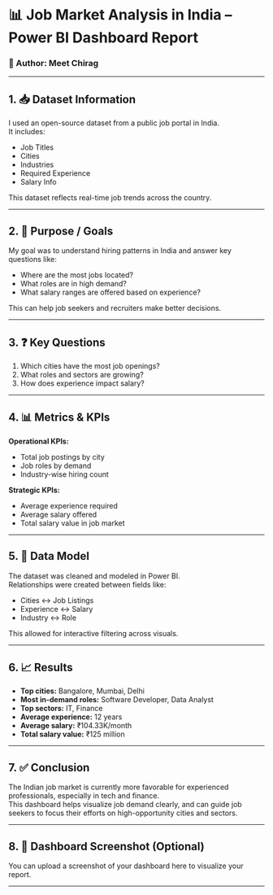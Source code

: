 # 📊 Job Market Analysis in India – Power BI Dashboard Report

### 👤 Author: Meet Chirag

---

## 1. 📥 Dataset Information  
I used an open-source dataset from a public job portal in India.  
It includes:  
- Job Titles  
- Cities  
- Industries  
- Required Experience  
- Salary Info

This dataset reflects real-time job trends across the country.

---

## 2. 🎯 Purpose / Goals  
My goal was to understand hiring patterns in India and answer key questions like:
- Where are the most jobs located?
- What roles are in high demand?
- What salary ranges are offered based on experience?

This can help job seekers and recruiters make better decisions.

---

## 3. ❓ Key Questions  
1. Which cities have the most job openings?  
2. What roles and sectors are growing?  
3. How does experience impact salary?

---

## 4. 📊 Metrics & KPIs

**Operational KPIs:**
- Total job postings by city  
- Job roles by demand  
- Industry-wise hiring count  

**Strategic KPIs:**
- Average experience required  
- Average salary offered  
- Total salary value in job market

---

## 5. 🔗 Data Model  
The dataset was cleaned and modeled in Power BI.  
Relationships were created between fields like:
- Cities ↔ Job Listings
- Experience ↔ Salary
- Industry ↔ Role

This allowed for interactive filtering across visuals.

---

## 6. 📈 Results  
- **Top cities:** Bangalore, Mumbai, Delhi  
- **Most in-demand roles:** Software Developer, Data Analyst  
- **Top sectors:** IT, Finance  
- **Average experience:** 12 years  
- **Average salary:** ₹104.33K/month  
- **Total salary value:** ₹125 million

---

## 7. ✅ Conclusion  
The Indian job market is currently more favorable for experienced professionals, especially in tech and finance.  
This dashboard helps visualize job demand clearly, and can guide job seekers to focus their efforts on high-opportunity cities and sectors.

---

## 8. 📸 Dashboard Screenshot (Optional)
You can upload a screenshot of your dashboard here to visualize your report.

---
